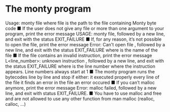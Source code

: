 # The monty program

Usage: monty file
    where file is the path to the file containing Monty byte code
■ If the user does not give any file or more than one argument to your program, print the error message USAGE: monty file, followed by a new line, and exit with the status EXIT_FAILURE
■ If, for any reason, it’s not possible to open the file, print the error message Error: Can't open file <file>, followed by a new line, and exit with the status EXIT_FAILURE
    where <file> is the name of the file
■ If the file contains an invalid instruction, print the error message L<line_number>: unknown instruction <opcode>, followed by a new line, and exit with the status EXIT_FAILURE
    where is the line number where the instruction appears.
    Line numbers always start at 1
■ The monty program runs the bytecodes line by line and stop if either:
    it executed properly every line of the file
    it finds an error in the file
    an error occured
■ If you can’t malloc anymore, print the error message Error: malloc failed, followed by a new line, and exit with status EXIT_FAILURE.
■ You have to use malloc and free and are not allowed to use any other function from man malloc (realloc, calloc, …)
